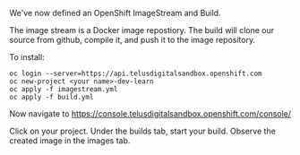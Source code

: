 We've now defined an OpenShift ImageStream and Build.

The image stream is a Docker image repostiory. The build will clone our source from github, compile it, and push it to the image repository.

To install:
```
oc login --server=https://api.telusdigitalsandbox.openshift.com
oc new-project <your name>-dev-learn
oc apply -f imagestream.yml
oc apply -f build.yml
```

Now navigate to https://console.telusdigitalsandbox.openshift.com/console/

Click on your project. Under the builds tab, start your build. Observe the created image in the images tab.
